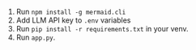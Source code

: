 1. Run `npm install -g mermaid.cli`
2. Add LLM API key to `.env` variables
3. Run `pip install -r requirements.txt` in your venv.
4. Run `app.py`.